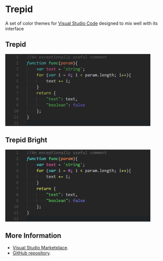 # Trepid

A set of color themes for [Visual Studio Code](https://code.visualstudio.com/) designed to mix well with its interface

## Trepid

![](https://raw.githubusercontent.com/EnKrypt/Trepid/master/screenshot_trepid.png)

## Trepid Bright

![](https://raw.githubusercontent.com/EnKrypt/Trepid/master/screenshot_trepid_bright.png)

## More Information
* [Visual Studio Marketplace](https://marketplace.visualstudio.com/items/enkrypt.Theme-Trepid).
* [GitHub repository](https://github.com/EnKrypt/Trepid).
